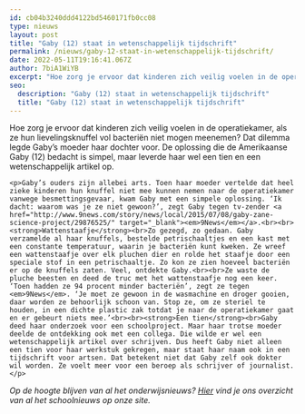 ```yaml
---
id: cb04b3240ddd4122bd5460171fb0cc08
type: nieuws
layout: post
title: "Gaby (12) staat in wetenschappelijk tijdschrift"
permalink: /nieuws/gaby-12-staat-in-wetenschappelijk-tijdschrift/
date: 2022-05-11T19:16:41.067Z
author: 7biA1WiYB
excerpt: "Hoe zorg je ervoor dat kinderen zich veilig voelen in de operatiekamer, als ze hun lievelingsknuffel vol bacteriën niet mogen meenemen? Dat dilemma legde Gaby’s moeder haar dochter voor. De oplossing die de Amerikaanse Gaby (12) bedacht is simpel, maar leverde haar wel een tien en een wetenschappelijk artikel op.  "
seo:
  description: "Gaby (12) staat in wetenschappelijk tijdschrift"
  title: "Gaby (12) staat in wetenschappelijk tijdschrift"
---
```

Hoe zorg je ervoor dat kinderen zich veilig voelen in de operatiekamer, als ze hun lievelingsknuffel vol bacteriën niet mogen meenemen? Dat dilemma legde Gaby’s moeder haar dochter voor. De oplossing die de Amerikaanse Gaby (12) bedacht is simpel, maar leverde haar wel een tien en een wetenschappelijk artikel op.  

    <p>Gaby’s ouders zijn allebei arts. Toen haar moeder vertelde dat heel zieke kinderen hun knuffel niet mee kunnen nemen naar de operatiekamer vanwege besmettingsgevaar, kwam Gaby met een simpele oplossing. ‘Ik dacht: waarom was je ze niet gewoon?’, zegt Gaby tegen tv-zender <a href="http://www.9news.com/story/news/local/2015/07/08/gaby-zane-science-project/29876525/" target="_blank"><em>9News</em></a>.<br><br><strong>Wattenstaafje</strong><br>Zo gezegd, zo gedaan. Gaby verzamelde al haar knuffels, bestelde petrischaaltjes en een kast met een constante temperatuur, waarin je bacteriën kunt kweken. Ze wreef een wattenstaafje over elk pluchen dier en rolde het staafje door een speciale stof in een petrischaaltje. Zo kon ze zien hoeveel bacteriën er op de knuffels zaten. Veel, ontdekte Gaby.<br><br>Ze waste de pluche beesten en deed de truc met het wattenstaafje nog een keer. ‘Toen hadden ze 94 procent minder bacteriën’, zegt ze tegen <em>9News</em>. ‘Je moet ze gewoon in de wasmachine en droger gooien, daar worden ze behoorlijk schoon van. Stop ze, om ze steriel te houden, in een dichte plastic zak totdat je naar de operatiekamer gaat en er gebeurt niets mee.’<br><br><strong>Een tien</strong><br>Gaby deed haar onderzoek voor een schoolproject. Maar haar trotse moeder deelde de ontdekking ook met een collega. Die wilde er wel een wetenschappelijk artikel over schrijven. Dus heeft Gaby niet alleen een tien voor haar werkstuk gekregen, maar staat haar naam ook in een tijdschrift voor artsen. Dat betekent niet dat Gaby zelf ook dokter wil worden. Ze voelt meer voor een beroep als schrijver of journalist.</p>
<p><em>Op de hoogte blijven van al het onderwijsnieuws? <a href="https://original.sevendays.nl/onderwijsnieuws">Hier</a> vind je ons overzicht van al het schoolnieuws op onze site.</em></p>  
